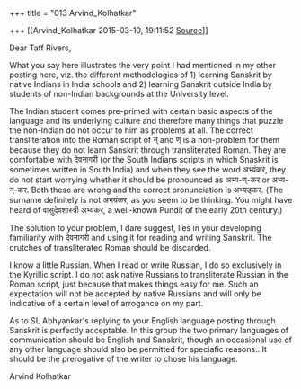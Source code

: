 +++
title = "013 Arvind_Kolhatkar"

+++
[[Arvind_Kolhatkar	2015-03-10, 19:11:52 [Source](https://groups.google.com/g/samskrita/c/tZJaNR8bedA)]]



Dear Taff Rivers,

  

What you say here illustrates the very point I had mentioned in my other posting here, viz. the different methodologies of 1) learning Sanskrit by native Indians in India schools and 2) learning Sanskrit outside India by students of non-Indian backgrounds at the University level.

  

The Indian student comes pre-primed with certain basic aspects of the language and its underlying culture and therefore many things that puzzle the non-Indian do not occur to him as problems at all. The correct transliteration into the Roman script of न् and ण् is a non-problem for them because they do not learn Sanskrit through transliterated Roman. They are comfortable with देवनागरी (or the South Indians scripts in which Snaskrit is sometimes written in South India) and when they see the word अभ्यंकर, they do not start worrying whether it should be pronounced as अभ्य-ण्-कर or अभ्य-न्-कर. Both these are wrong and the correct pronunciation is अभ्यङ्कर. (The surname definitely is not अभयंकर, as you seem to be thinking. You might have heard of वासुदेवशास्त्री अभ्यंकर, a well-known Pundit of the early 20th century.)

  

The solution to your problem, I dare suggest, lies in your developing familiarity with देवनागरी and using it for reading and writing Sanskrit.
The crutches of transliterated Roman should be discarded.

  

I know a little Russian. When I read or write Russian, I do so exclusively in the Kyrillic script. I do not ask native Russians to transliterate Russian in the Roman script, just because that makes things easy for me. Such an expectation will not be accepted by native Russians and will only be indicative of a certain level of arrogance on my part.

  

As to SL Abhyankar's replying to your English language posting through Sanskrit is perfectly acceptable. In this group the two primary languages of communication should be English and Sanskrit, though an occasional use of any other language should also be permitted for speciafic reasons.. It should be the prerogative of the writer to chose his language.

  

Arvind Kolhatkar

